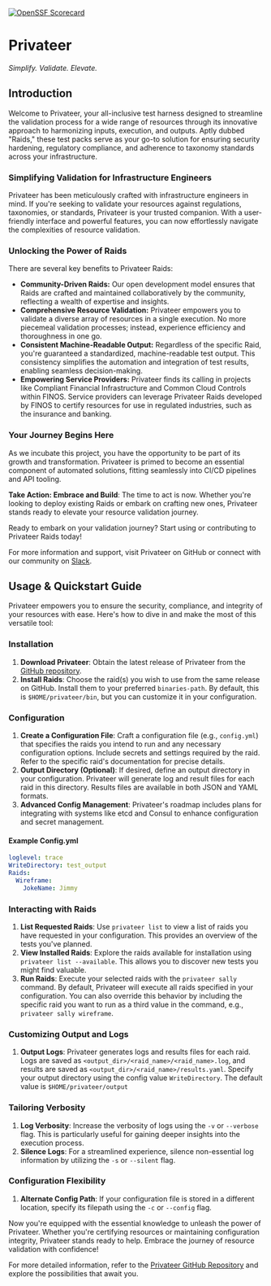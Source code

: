 [![OpenSSF Scorecard](https://api.securityscorecards.dev/projects/github.com/privateerproj/privateer/badge)](https://securityscorecards.dev/viewer/?uri=github.com/privateerproj/privateer)

# Privateer

*Simplify. Validate. Elevate.*

## Introduction

Welcome to Privateer, your all-inclusive test harness designed to streamline the validation process for a wide range of resources through its innovative approach to harmonizing inputs, execution, and outputs. Aptly dubbed "Raids," these test packs serve as your go-to solution for ensuring security hardening, regulatory compliance, and adherence to taxonomy standards across your infrastructure.

### Simplifying Validation for Infrastructure Engineers

Privateer has been meticulously crafted with infrastructure engineers in mind. If you're seeking to validate your resources against regulations, taxonomies, or standards, Privateer is your trusted companion. With a user-friendly interface and powerful features, you can now effortlessly navigate the complexities of resource validation.

### Unlocking the Power of Raids

There are several key benefits to Privateer Raids:

- **Community-Driven Raids:** Our open development model ensures that Raids are crafted and maintained collaboratively by the community, reflecting a wealth of expertise and insights.
- **Comprehensive Resource Validation:** Privateer empowers you to validate a diverse array of resources in a single execution. No more piecemeal validation processes; instead, experience efficiency and thoroughness in one go.
- **Consistent Machine-Readable Output:** Regardless of the specific Raid, you're guaranteed a standardized, machine-readable test output. This consistency simplifies the automation and integration of test results, enabling seamless decision-making.
- **Empowering Service Providers:** Privateer finds its calling in projects like Compliant Financial Infrastructure and Common Cloud Controls within FINOS. Service providers can leverage Privateer Raids developed by FINOS to certify resources for use in regulated industries, such as the insurance and banking.

### Your Journey Begins Here

As we incubate this project, you have the opportunity to be part of its growth and transformation. Privateer is primed to become an essential component of automated solutions, fitting seamlessly into CI/CD pipelines and API tooling.

**Take Action: Embrace and Build**: The time to act is now. Whether you're looking to deploy existing Raids or embark on crafting new ones, Privateer stands ready to elevate your resource validation journey.

Ready to embark on your validation journey? Start using or contributing to Privateer Raids today!

For more information and support, visit Privateer on GitHub or connect with our community on [Slack](https://finos-lf.slack.com/messages/cfi).


## Usage & Quickstart Guide

Privateer empowers you to ensure the security, compliance, and integrity of your resources with ease. Here's how to dive in and make the most of this versatile tool:

### Installation

1. **Download Privateer**: Obtain the latest release of Privateer from the [GitHub repository](https://github.com/privateerproj/privateer/releases).
1. **Install Raids**: Choose the raid(s) you wish to use from the same release on GitHub. Install them to your preferred `binaries-path`. By default, this is `$HOME/privateer/bin`, but you can customize it in your configuration.

### Configuration

1. **Create a Configuration File**: Craft a configuration file (e.g., `config.yml`) that specifies the raids you intend to run and any necessary configuration options. Include secrets and settings required by the raid. Refer to the specific raid's documentation for precise details.
1. **Output Directory (Optional)**: If desired, define an output directory in your configuration. Privateer will generate log and result files for each raid in this directory. Results files are available in both JSON and YAML formats.
1. **Advanced Config Management**: Privateer's roadmap includes plans for integrating with systems like etcd and Consul to enhance configuration and secret management.

#### Example Config.yml

```yaml
loglevel: trace
WriteDirectory: test_output
Raids:
  Wireframe:
    JokeName: Jimmy
```

### Interacting with Raids

1. **List Requested Raids**: Use `privateer list` to view a list of raids you have requested in your configuration. This provides an overview of the tests you've planned.
1. **View Installed Raids**: Explore the raids available for installation using `privateer list --available`. This allows you to discover new tests you might find valuable.
1. **Run Raids**: Execute your selected raids with the `privateer sally` command. By default, Privateer will execute all raids specified in your configuration. You can also override this behavior by including the specific raid you want to run as a third value in the command, e.g., `privateer sally wireframe`.

### Customizing Output and Logs

1. **Output Logs**: Privateer generates logs and results files for each raid. Logs are saved as `<output_dir>/<raid_name>/<raid_name>.log`, and results are saved as `<output_dir>/<raid_name>/results.yaml`. Specify your output directory using the config value `WriteDirectory`. The default value is `$HOME/privateer/output`

### Tailoring Verbosity

1. **Log Verbosity**: Increase the verbosity of logs using the `-v` or `--verbose` flag. This is particularly useful for gaining deeper insights into the execution process.
1. **Silence Logs**: For a streamlined experience, silence non-essential log information by utilizing the `-s` or `--silent` flag.

### Configuration Flexibility

1. **Alternate Config Path**: If your configuration file is stored in a different location, specify its filepath using the `-c` or `--config` flag.

Now you're equipped with the essential knowledge to unleash the power of Privateer. Whether you're certifying resources or maintaining configuration integrity, Privateer stands ready to help. Embrace the journey of resource validation with confidence!

For more detailed information, refer to the [Privateer GitHub Repository](https://github.com/privateerproj/privateer) and explore the possibilities that await you.
